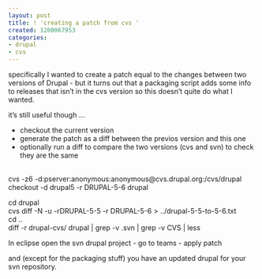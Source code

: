 ```yaml
---
layout: post
title: ! 'creating a patch from cvs '
created: 1200067953
categories:
- drupal
- cvs
---
```

specifically
I wanted to create a patch equal to the changes between two versions of
Drupal - but it turns out that a packaging script adds some info to
releases that isn’t in the cvs version so this doesn’t quite do what I
wanted.
<div class="post-entry">
<p>
it’s still useful though …
</p>
<ul>
	<li>checkout the current version</li>
	<li>generate the patch as a diff between the previos version and this one</li>
	<li>optionally run a diff to compare the two versions (cvs and svn) to check they are the same</li>
</ul>
<p>
<br />
cvs -z6 -d:pserver:anonymous:anonymous@cvs.drupal.org:/cvs/drupal checkout -d drupal5 -r DRUPAL-5-6 drupal
</p>
<p>
cd drupal<br />
cvs diff -N -u -rDRUPAL-5-5 -r DRUPAL-5-6 &gt; ../drupal-5-5-to-5-6.txt<br />
cd ..<br />
diff -r drupal-cvs/ drupal | grep -v .svn | grep -v CVS | less<br />
</p>
<p>
In eclipse open the svn drupal project - go to teams - apply patch
</p>
<p>
and (except for the packaging stuff) you have an updated drupal for your svn repository.
</p>
</div>
